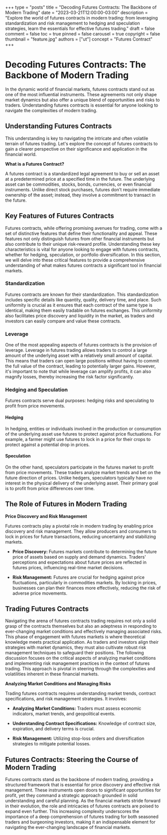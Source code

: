 +++
type = "posts"
title = "Decoding Futures Contracts: The Backbone of Modern Trading"
date = "2023-03-21T12:00:00-03:00"
description = "Explore the world of futures contracts in modern trading: from leveraging standardization and risk management to hedging and speculation strategies, learn the essentials for effective futures trading." 
draft = false
comment = false
toc = true
pinned = false
carousel = true
copyright = false
thumbnail = "feature.jpg"
authors = ["ut"]
concept = "Futures Contract"
+++
# Decoding Futures Contracts: The Backbone of Modern Trading

In the dynamic world of financial markets, futures contracts stand out
as one of the most influential instruments. These agreements not only
shape market dynamics but also offer a unique blend of opportunities and
risks to traders. Understanding futures contracts is essential for
anyone looking to navigate the complexities of modern trading.

## Understanding Futures Contracts

This understanding is key to navigating the intricate and often volatile
terrain of futures trading. Let's explore the concept of futures
contracts to gain a clearer perspective on their significance and
application in the financial world.

**What is a Futures Contract?**

A futures contract is a standardized legal agreement to buy or sell an
asset at a predetermined price at a specified time in the future. The
underlying asset can be commodities, stocks, bonds, currencies, or even
financial instruments. Unlike direct stock purchases, futures don't
require immediate ownership of the asset; instead, they involve a
commitment to transact in the future.

## Key Features of Futures Contracts

Futures contracts, while offering promising avenues for trading, come
with a set of distinctive features that define their functionality and
appeal. These features not only distinguish futures from other financial
instruments but also contribute to their unique risk-reward profile.
Understanding these key characteristics is vital for anyone looking to
engage with futures contracts, whether for hedging, speculation, or
portfolio diversification. In this section, we will delve into these
critical features to provide a comprehensive understanding of what makes
futures contracts a significant tool in financial markets.

### Standardization

Futures contracts are known for their standardization. This
standardization includes specific details like quantity, quality,
delivery time, and place. Such uniformity is crucial as it ensures that
each contract of the same type is identical, making them easily tradable
on futures exchanges. This uniformity also facilitates price discovery
and liquidity in the market, as traders and investors can easily compare
and value these contracts.

### Leverage

One of the most appealing aspects of futures contracts is the provision
of leverage. Leverage in futures trading allows traders to control a
large amount of the underlying asset with a relatively small amount of
capital. This means that traders can open large positions without having
to commit the full value of the contract, leading to potentially larger
gains. However, it's important to note that while leverage can amplify
profits, it can also magnify losses, thereby increasing the risk factor
significantly.

### Hedging and Speculation

Futures contracts serve dual purposes: hedging risks and speculating to
profit from price movements.

#### Hedging

In hedging, entities or individuals involved in the production or
consumption of the underlying asset use futures to protect against price
fluctuations. For example, a farmer might use futures to lock in a price
for their crops to protect against a potential drop in prices.

#### Speculation

On the other hand, speculators participate in the futures market to
profit from price movements. These traders analyze market trends and bet
on the future direction of prices. Unlike hedgers, speculators typically
have no interest in the physical delivery of the underlying asset. Their
primary goal is to profit from price differences over time.

## The Role of Futures in Modern Trading

**Price Discovery and Risk Management**

Futures contracts play a pivotal role in modern trading by enabling
price discovery and risk management. They allow producers and consumers
to lock in prices for future transactions, reducing uncertainty and
stabilizing markets.

-   **Price Discovery:** Futures markets contribute to determining the
    future price of assets based on supply and demand dynamics.
    Traders' perceptions and expectations about future prices are
    reflected in futures prices, influencing real-time market
    decisions.

-   **Risk Management:** Futures are crucial for hedging against price
    fluctuations, particularly in commodities markets. By locking in
    prices, businesses can plan their finances more effectively,
    reducing the risk of adverse price movements.

## Trading Futures Contracts

Navigating the arena of futures contracts trading requires not only a
solid grasp of the contracts themselves but also an adeptness in
responding to ever-changing market conditions and effectively managing
associated risks. This phase of engagement with futures markets is where
theoretical knowledge meets practical application. As traders and
investors align their strategies with market dynamics, they must also
cultivate robust risk management techniques to safeguard their
positions. The following discussion focuses on the critical aspects of
analyzing market conditions and implementing risk management practices
in the context of futures trading. This approach is pivotal in steering
through the complexities and volatilities inherent in these financial
markets.

**Analyzing Market Conditions and Managing Risks**

Trading futures contracts requires understanding market trends, contract
specifications, and risk management strategies. It involves:

-   **Analyzing Market Conditions:** Traders must assess economic
    indicators, market trends, and geopolitical events.

-   **Understanding Contract Specifications:** Knowledge of contract
    size, expiration, and delivery terms is crucial.

-   **Risk Management:** Utilizing stop-loss orders and diversification
    strategies to mitigate potential losses.

## Futures Contracts: Steering the Course of Modern Trading

Futures contracts stand as the backbone of modern trading, providing a
structured framework that is essential for price discovery and effective
risk management. These instruments open doors to significant
opportunities for profit, yet they command a strategic approach grounded
in solid understanding and careful planning. As the financial markets
stride forward in their evolution, the role and intricacies of futures
contracts are poised to expand even further. This increasing complexity
underscores the importance of a deep comprehension of futures trading
for both seasoned traders and burgeoning investors, making it an
indispensable element for navigating the ever-changing landscape of
financial markets.

